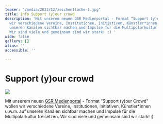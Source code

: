 ```yaml
---
teaser: "/media/2022/12/zeichenflache-1.jpg"
title: Info Support (y)our crowd
description: 'Mit unserem neuen GSR Medienportal - Format “Support (y)our Crowd” wollen
  wir verschiedene Vereine, Institutionen, Initiativen, Künstler*innen u.w.m. auf
  unseren Kanälen sichtbar machen und Impulse für die Multipolarkultur freisetzen.
  Wir sind viele und gemeinsam sind wir stark! :) '
wide: false
gallery: []
alias: ''
accessible: ''

---
```

# Support (y)our crowd

![](/media/2022/12/zeichenflache-1.jpg)

Mit unserem neuen [GSR Medienportal](https://www.grenzensindrelativ.de/aktivitaeten/gsr-medienportal/gsr-medienportal) - Format “Support (y)our Crowd” wollen wir verschiedene Vereine, Institutionen, Initiativen, Künstler*innen u.w.m. auf unseren Kanälen sichtbar machen und Impulse für die Multipolarkultur freisetzen. Wir sind viele und gemeinsam sind wir stark! :)

<slideshow :max="2" name="gsr-medienportal-support-your-crowd"></slideshow>